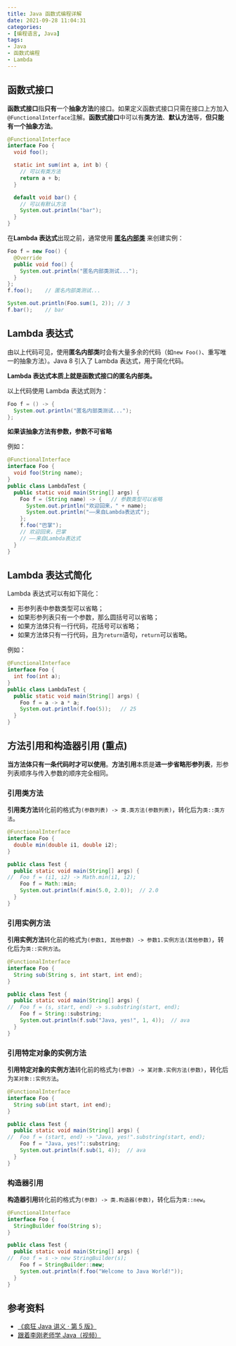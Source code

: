 ```yaml
---
title: Java 函数式编程详解
date: 2021-09-28 11:04:31
categories:
- [编程语言, Java]
tags:
- Java
- 函数式编程
- Lambda
---
```

## 函数式接口

**函数式接口**指**只有**一个**抽象方法**的接口。如果定义函数式接口只需在接口上方加入`@FunctionalInterface`注解。**函数式接口**中可以有**类方法**、**默认方法**等，**但只能有一个抽象方法**。

```java
@FunctionalInterface
interface Foo {
  void foo();

  static int sum(int a, int b) {
    // 可以有类方法
    return a + b;
  }

  default void bar() {
    // 可以有默认方法
    System.out.println("bar");
  }
}
```

在**Lambda 表达式**出现之前，通常使用 [**匿名内部类**](/archives/java-oop#匿名内部类) 来创建实例：

```java
Foo f = new Foo() {
  @Override
  public void foo() {
    System.out.println("匿名内部类测试...");
  }
};
f.foo();    // 匿名内部类测试...

System.out.println(Foo.sum(1, 2)); // 3
f.bar();    // bar
```

## Lambda 表达式

由以上代码可见，使用**匿名内部类**时会有大量多余的代码（如`new Foo()`、重写唯一的抽象方法）。Java 8 引入了 Lambda 表达式，用于简化代码。

**Lambda 表达式本质上就是函数式接口的匿名内部类。**

以上代码使用 Lambda 表达式则为：

```java
Foo f = () -> {
  System.out.println("匿名内部类测试...");
};
```

**如果该抽象方法有参数，参数不可省略**

例如：

```java
@FunctionalInterface
interface Foo {
  void foo(String name);
}
public class LambdaTest {
  public static void main(String[] args) {
    Foo f = (String name) -> {   // 参数类型可以省略
      System.out.println("欢迎回来，" + name);
      System.out.println("——来自Lambda表达式");
    };
    f.foo("巴掌");
    // 欢迎回来，巴掌
    // ——来自Lambda表达式
  }
}
```

## Lambda 表达式简化

Lambda 表达式可以有如下简化：

- 形参列表中参数类型可以省略；
- 如果形参列表只有一个参数，那么圆括号可以省略；
- 如果方法体只有一行代码，花括号可以省略；
- 如果方法体只有一行代码，且为`return`语句，`return`可以省略。

例如：

```java
@FunctionalInterface
interface Foo {
  int foo(int a);
}
public class LambdaTest {
  public static void main(String[] args) {
    Foo f = a -> a * a;
    System.out.println(f.foo(5));   // 25
  }
}
```

## 方法引用和构造器引用 (重点)

**当方法体只有一条代码时才可以使用**。**方法引用**本质是**进一步省略形参列表**，形参列表顺序与传入参数的顺序完全相同。

### 引用类方法

**引用类方法**转化前的格式为`(参数列表) -> 类.类方法(参数列表)`，转化后为`类::类方法`。

```java
@FunctionalInterface
interface Foo {
  double min(double i1, double i2);
}

public class Test {
  public static void main(String[] args) {
//  Foo f = (i1, i2) -> Math.min(i1, i2);
    Foo f = Math::min;
    System.out.println(f.min(5.0, 2.0));  // 2.0
  }
}
```

### 引用实例方法

**引用实例方法**转化前的格式为`(参数1, 其他参数) -> 参数1.实例方法(其他参数)`，转化后为`类::实例方法`。

```java
@FunctionalInterface
interface Foo {
  String sub(String s, int start, int end);
}

public class Test {
  public static void main(String[] args) {
//  Foo f = (s, start, end) -> s.substring(start, end);
    Foo f = String::substring;
    System.out.println(f.sub("Java, yes!", 1, 4));  // ava
  }
}
```

### 引用特定对象的实例方法

**引用特定对象的实例方法**转化前的格式为`(参数) -> 某对象.实例方法(参数)`，转化后为`某对象::实例方法`。

```java
@FunctionalInterface
interface Foo {
  String sub(int start, int end);
}

public class Test {
  public static void main(String[] args) {
//  Foo f = (start, end) -> "Java, yes!".substring(start, end);
    Foo f = "Java, yes!"::substring;
    System.out.println(f.sub(1, 4));  // ava
  }
}
```

### 构造器引用

**构造器引用**转化前的格式为`(参数) -> 类.构造器(参数)`，转化后为`类::new`。

```java
@FunctionalInterface
interface Foo {
  StringBuilder foo(String s);
}

public class Test {
  public static void main(String[] args) {
//  Foo f = s -> new StringBuilder(s);
    Foo f = StringBuilder::new;
    System.out.println(f.foo("Welcome to Java World!"));
  }
}
```

## 参考资料

- [《疯狂 Java 讲义 · 第 5 版》](https://union-click.jd.com/jdc?e=&p=JF8BAMUJK1olXDYCV1pdAUoUB19MRANLAjZbERscSkAJHTdNTwcKBlMdBgABFksUB28BGlgRQl9HCANtdUpkA2twQgV1PE59KjxDcCNISg1pXVcZbQcyVF9cC04VBWsBHGslXQEyAjBdCUoWAm4NG14WbQcyVFlfC0oTAmYNGVoTWTYFVFdtUx55dQRLWCBQCXlcMgM9OHsnAF84K1slXjZAOlhYARtHBTtaHgsRXwNXA1cNC0hHBTwJGFkSDVJRB1ddOEkWAmsBKw)
- [跟着李刚老师学 Java（视频）](https://bfw.h5.xeknow.com/s/1YClVz)
